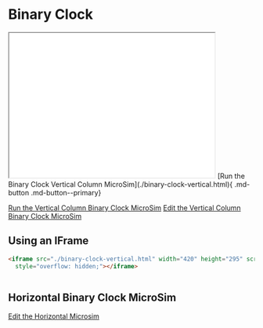 # Binary Clock

<iframe src="./binary-clock-vertical.html" width="420" height="295"></iframe>
[Run the Binary Clock Vertical Column MicroSim](./binary-clock-vertical.html){ .md-button .md-button--primary}

[Run the Vertical Column Binary Clock MicroSim](binary-clock.html)
[Edit the Vertical Column Binary Clock  MicroSim](https://editor.p5js.org/dmccreary/sketches/cv9UW1TPK)

## Using an IFrame

```html
<iframe src="./binary-clock-vertical.html" width="420" height="295" scrolling="no"
  style="overflow: hidden;"></iframe>
```

```html
```


## Horizontal Binary Clock MicroSim

[Edit the Horizontal Microsim](https://editor.p5js.org/dmccreary/sketches/LXuuI8MvN)